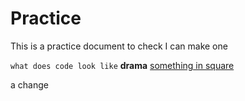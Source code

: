# Practice
This is a practice document to check I can make one

`what does code look like`
**drama**
[something in square](bbc.co.uk)

a change